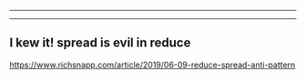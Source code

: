 ----
----

## I kew it! spread is evil in reduce

<https://www.richsnapp.com/article/2019/06-09-reduce-spread-anti-pattern>
